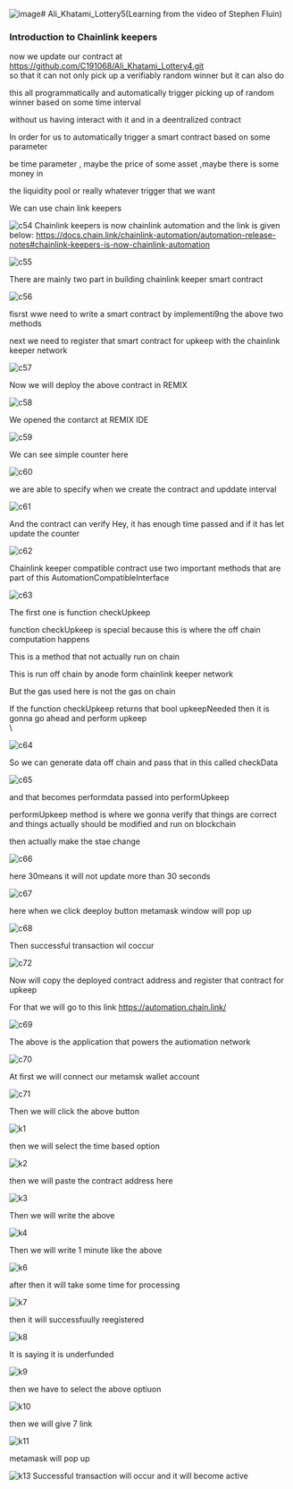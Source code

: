 ![image](https://github.com/C191068/Ali_Khatami_Lottery5/assets/89090776/cd9f39fc-431b-48b6-ade6-b627286ea5fe)# Ali_Khatami_Lottery5(Learning from the video of Stephen Fluin)

### Introduction to Chainlink keepers 

now we update our contract at https://github.com/C191068/Ali_Khatami_Lottery4.git<br>
so that it can not only pick up a verifiably random winner but it can also do <br>

this all programmatically and automatically trigger picking up of random winner based on some time interval <br>

without us having interact with it and in a deentralized contract  <br>

In order for us to automatically  trigger a smart contract based on some parameter <br>

be time parameter , maybe the price of some asset ,maybe there is some money in <br>

the liquidity pool or really whatever trigger that we want  <br>

We can use chain link keepers <br>

![c54](https://github.com/C191068/Ali_Khatami_Lottery5/assets/89090776/e57ceaf3-e63d-44cd-b694-dfdb89ef3208)
Chainlink keepers is now chainlink automation and the link is given below:
https://docs.chain.link/chainlink-automation/automation-release-notes#chainlink-keepers-is-now-chainlink-automation

![c55](https://github.com/C191068/Ali_Khatami_Lottery5/assets/89090776/7aef0a10-8f84-43ab-8e41-42d2cd48b94d)

There are mainly two part in building chainlink keeper  smart contract <br>


![c56](https://github.com/C191068/Ali_Khatami_Lottery5/assets/89090776/b4829e64-f778-4e5a-94aa-d27453531f0c)

fisrst wwe need to write a smart contract by implementi9ng the above two methods <br>

next we need to register that smart contract for upkeep with the chainlink keeper network <br>

![c57](https://github.com/C191068/Ali_Khatami_Lottery5/assets/89090776/d9bc798d-e8f0-4de6-be28-073c658f7b1a)

Now we will deploy the above contract in REMIX <br>

![c58](https://github.com/C191068/Ali_Khatami_Lottery5/assets/89090776/15daf5a1-be8a-4ae6-93fa-e46c17d2511e)

We opened the contarct at REMIX IDE <br>


![c59](https://github.com/C191068/Ali_Khatami_Lottery5/assets/89090776/308c0973-e4ab-4dcf-a11c-ec376f187695)

We can see simple counter here <br>

![c60](https://github.com/C191068/Ali_Khatami_Lottery5/assets/89090776/cf12803a-dc01-4efd-9714-8e40767f2392)

we are able to specify when we create the contract and upddate interval <br>

![c61](https://github.com/C191068/Ali_Khatami_Lottery5/assets/89090776/99ca7e33-a2ef-4e2a-95ff-db20a73aca7c)


And the contract can verify Hey, it has enough time passed and if it has let update the counter <br>




![c62](https://github.com/C191068/Ali_Khatami_Lottery5/assets/89090776/99a46e07-5ea7-46e8-a072-a14f7109fdca)

Chainlink keeper compatible contract use two important methods that are part of this AutomationCompatibleInterface <br>

![c63](https://github.com/C191068/Ali_Khatami_Lottery5/assets/89090776/0003f1a1-b4b8-4a4a-9bd8-b73e5e1b3bb6)

The first one is function checkUpkeep  <br>

function checkUpkeep is special because this is where the off chain computation happens <br>

This is a method that not actually run on chain <br>

This is run off chain by anode form chainlink keeper network <br>

But the gas used here is not the gas on chain <br>

If the function checkUpkeep returns that bool upkeepNeeded then it is gonna go ahead and perform upkeep <br>\

![c64](https://github.com/C191068/Ali_Khatami_Lottery5/assets/89090776/6da62ee8-66b3-47ec-b496-74e7931fa038)

So we can generate data off chain  and pass that in this called checkData <br>

![c65](https://github.com/C191068/Ali_Khatami_Lottery5/assets/89090776/cedf677f-e934-42c9-90ed-bcf5df41085b)

and that becomes performdata passed into performUpkeep <br>

performUpkeep method is where we gonna verify that things are correct <br>
and things actually should be modified and run on blockchain <br>

then actually make the stae change <br>


![c66](https://github.com/C191068/Ali_Khatami_Lottery5/assets/89090776/56c1e3bc-28e9-4188-a595-e15db35d9f31)

here 30means it will not update more than 30 seconds <br>

![c67](https://github.com/C191068/Ali_Khatami_Lottery5/assets/89090776/706cbe86-25ae-4966-8ff7-9b96db205524)

here when we click deeploy button metamask window will pop up <br>

![c68](https://github.com/C191068/Ali_Khatami_Lottery5/assets/89090776/4fd7b81f-554c-454e-8087-35cbcb52a522)

Then successful transaction wil coccur <br>

![c72](https://github.com/C191068/Ali_Khatami_Lottery5/assets/89090776/c04d9bcb-81fb-4141-92ff-262d95cb599e)

Now will copy the deployed contract address and register that contract for upkeep <br>

For that we will go to this link https://automation.chain.link/

![c69](https://github.com/C191068/Ali_Khatami_Lottery5/assets/89090776/98237c06-1ebc-41f4-86e1-73a04a2f27d9)

The above is the application that powers the autiomation network <br>

![c70](https://github.com/C191068/Ali_Khatami_Lottery5/assets/89090776/4ba65acf-64ef-4985-ac58-1ade24ec145c)

At first we will connect our metamsk wallet account <br>

![c71](https://github.com/C191068/Ali_Khatami_Lottery5/assets/89090776/8929dfe7-be47-4c90-99c3-9b177f75d8e2)

Then we will click the above button <br>

![k1](https://github.com/C191068/Ali_Khatami_Lottery5/assets/89090776/573e8ac6-db80-4765-9059-9bf7fa3f5096)

then we will select the time based option <br>

![k2](https://github.com/C191068/Ali_Khatami_Lottery5/assets/89090776/4defe603-e24a-4f3b-8c6e-c8c35011ec52)

then we will paste the contract address here <br>

![k3](https://github.com/C191068/Ali_Khatami_Lottery5/assets/89090776/9f3831af-43c1-4f81-bc14-ebcbecd1ad1f)

Then we will write the above <br>

![k4](https://github.com/C191068/Ali_Khatami_Lottery5/assets/89090776/010670b0-3bcf-4215-b101-37adc39479f0)

Then we will write 1 minute like the above <br>


![k6](https://github.com/C191068/Ali_Khatami_Lottery5/assets/89090776/712ae1de-214e-44e3-88cb-221e40e4216a)

after then it will take some time for processing  <br>

![k7](https://github.com/C191068/Ali_Khatami_Lottery5/assets/89090776/06ce29e5-41cf-45b8-931e-11c0909c2bea)

then it will successfuully reegistered <br>

![k8](https://github.com/C191068/Ali_Khatami_Lottery5/assets/89090776/52ef0bf7-b051-4b01-b6bf-d559800cdb03)

It is saying it is underfunded <br>

![k9](https://github.com/C191068/Ali_Khatami_Lottery5/assets/89090776/32bce35c-90da-48c3-9adb-8216ae62b11d)

then we have to select the above optiuon <br>

![k10](https://github.com/C191068/Ali_Khatami_Lottery5/assets/89090776/cdcca891-4327-466f-af1a-90c267cb9b6b)

then we will give 7 link <br>

![k11](https://github.com/C191068/Ali_Khatami_Lottery5/assets/89090776/c397d34a-d867-45cb-a763-8814d542d7da)

metamask will pop up  <br>

![k13](https://github.com/C191068/Ali_Khatami_Lottery5/assets/89090776/f2886c11-68d3-45b8-b9a6-97208fe7175e)
Successful transaction will occur and it will become active <br>
























